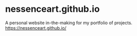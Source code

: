 # nessenceart.github.io
A personal website in-the-making for my portfolio of projects.
https://nessenceart.github.io/

